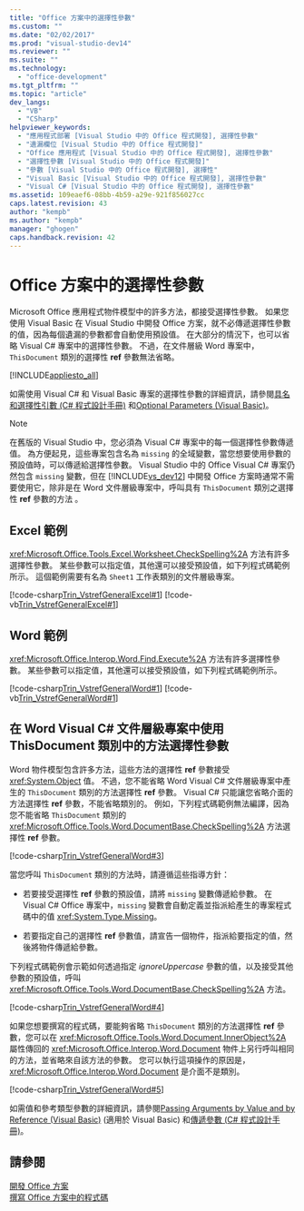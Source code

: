```yaml
---
title: "Office 方案中的選擇性參數"
ms.custom: ""
ms.date: "02/02/2017"
ms.prod: "visual-studio-dev14"
ms.reviewer: ""
ms.suite: ""
ms.technology: 
  - "office-development"
ms.tgt_pltfrm: ""
ms.topic: "article"
dev_langs: 
  - "VB"
  - "CSharp"
helpviewer_keywords: 
  - "應用程式部署 [Visual Studio 中的 Office 程式開發], 選擇性參數"
  - "遺漏欄位 [Visual Studio 中的 Office 程式開發]"
  - "Office 應用程式 [Visual Studio 中的 Office 程式開發], 選擇性參數"
  - "選擇性參數 [Visual Studio 中的 Office 程式開發]"
  - "參數 [Visual Studio 中的 Office 程式開發], 選擇性"
  - "Visual Basic [Visual Studio 中的 Office 程式開發], 選擇性參數"
  - "Visual C# [Visual Studio 中的 Office 程式開發], 選擇性參數"
ms.assetid: 109eaef6-08bb-4b59-a29e-921f856027cc
caps.latest.revision: 43
author: "kempb"
ms.author: "kempb"
manager: "ghogen"
caps.handback.revision: 42
---
```

# Office 方案中的選擇性參數
  Microsoft Office 應用程式物件模型中的許多方法，都接受選擇性參數。  如果您使用 Visual Basic 在 Visual Studio 中開發 Office 方案，就不必傳遞選擇性參數的值，因為每個遺漏的參數都會自動使用預設值。  在大部分的情況下，也可以省略 Visual C\# 專案中的選擇性參數。 不過，在文件層級 Word 專案中，`ThisDocument` 類別的選擇性 **ref** 參數無法省略。  
  
 [!INCLUDE[appliesto_all](../vsto/includes/appliesto-all-md.md)]  
  
 如需使用 Visual C\# 和 Visual Basic 專案的選擇性參數的詳細資訊，請參閱[具名和選擇性引數 &#40;C&#35; 程式設計手冊&#41;](/dotnet/csharp/programming-guide/classes-and-structs/named-and-optional-arguments) 和[Optional Parameters &#40;Visual Basic&#41;](/dotnet/visual-basic/programming-guide/language-features/procedures/optional-parameters)。  
  
> [!NOTE]  
>  在舊版的 Visual Studio 中，您必須為 Visual C\# 專案中的每一個選擇性參數傳遞值。  為方便起見，這些專案包含名為 `missing` 的全域變數，當您想要使用參數的預設值時，可以傳遞給選擇性參數。  Visual Studio 中的 Office Visual C\# 專案仍然包含 `missing` 變數，但在 [!INCLUDE[vs_dev12](../vsto/includes/vs-dev12-md.md)] 中開發 Office 方案時通常不需要使用它，除非是在 Word 文件層級專案中，呼叫具有 `ThisDocument` 類別之選擇性 **ref** 參數的方法 。  
  
## Excel 範例  
 <xref:Microsoft.Office.Tools.Excel.Worksheet.CheckSpelling%2A> 方法有許多選擇性參數。  某些參數可以指定值，其他還可以接受預設值，如下列程式碼範例所示。  這個範例需要有名為 `Sheet1` 工作表類別的文件層級專案。  
  
 [!code-csharp[Trin_VstrefGeneralExcel#1](../snippets/csharp/VS_Snippets_OfficeSP/Trin_VstrefGeneralExcel/CS/Sheet1.cs#1)]
 [!code-vb[Trin_VstrefGeneralExcel#1](../snippets/visualbasic/VS_Snippets_OfficeSP/Trin_VstrefGeneralExcel/VB/Sheet1.vb#1)]  
  
## Word 範例  
 <xref:Microsoft.Office.Interop.Word.Find.Execute%2A> 方法有許多選擇性參數。  某些參數可以指定值，其他還可以接受預設值，如下列程式碼範例所示。  
  
 [!code-csharp[Trin_VstrefGeneralWord#1](../snippets/csharp/VS_Snippets_OfficeSP/Trin_VstrefGeneralWord/CS/ThisDocument.cs#1)]
 [!code-vb[Trin_VstrefGeneralWord#1](../snippets/visualbasic/VS_Snippets_OfficeSP/Trin_VstrefGeneralWord/VB/ThisDocument.vb#1)]  
  
## 在 Word Visual C\# 文件層級專案中使用 ThisDocument 類別中的方法選擇性參數  
 Word 物件模型包含許多方法，這些方法的選擇性 **ref** 參數接受 <xref:System.Object> 值。  不過，您不能省略 Word Visual C\# 文件層級專案中產生的 `ThisDocument` 類別的方法選擇性 **ref** 參數。  Visual C\# 只能讓您省略介面的方法選擇性 **ref** 參數，不能省略類別的。  例如，下列程式碼範例無法編譯，因為您不能省略 `ThisDocument` 類別的 <xref:Microsoft.Office.Tools.Word.DocumentBase.CheckSpelling%2A> 方法選擇性 **ref** 參數。  
  
 [!code-csharp[Trin_VstrefGeneralWord#3](../snippets/csharp/VS_Snippets_OfficeSP/Trin_VstrefGeneralWord/CS/ThisDocument.cs#3)]  
  
 當您呼叫 `ThisDocument` 類別的方法時，請遵循這些指導方針：  
  
-   若要接受選擇性 **ref** 參數的預設值，請將 `missing` 變數傳遞給參數。  在 Visual C\# Office 專案中，`missing` 變數會自動定義並指派給產生的專案程式碼中的值 <xref:System.Type.Missing>。  
  
-   若要指定自己的選擇性 **ref** 參數值，請宣告一個物件，指派給要指定的值，然後將物件傳遞給參數。  
  
 下列程式碼範例會示範如何透過指定 *ignoreUppercase* 參數的值，以及接受其他參數的預設值，呼叫 <xref:Microsoft.Office.Tools.Word.DocumentBase.CheckSpelling%2A> 方法。  
  
 [!code-csharp[Trin_VstrefGeneralWord#4](../snippets/csharp/VS_Snippets_OfficeSP/Trin_VstrefGeneralWord/CS/ThisDocument.cs#4)]  
  
 如果您想要撰寫的程式碼，要能夠省略 `ThisDocument` 類別的方法選擇性 **ref** 參數，您可以在 <xref:Microsoft.Office.Tools.Word.Document.InnerObject%2A> 屬性傳回的 <xref:Microsoft.Office.Interop.Word.Document> 物件上另行呼叫相同的方法，並省略來自該方法的參數。  您可以執行這項操作的原因是，<xref:Microsoft.Office.Interop.Word.Document> 是介面不是類別。  
  
 [!code-csharp[Trin_VstrefGeneralWord#5](../snippets/csharp/VS_Snippets_OfficeSP/Trin_VstrefGeneralWord/CS/ThisDocument.cs#5)]  
  
 如需值和參考類型參數的詳細資訊，請參閱[Passing Arguments by Value and by Reference &#40;Visual Basic&#41;](/dotnet/visual-basic/programming-guide/language-features/procedures/passing-arguments-by-value-and-by-reference) \(適用於 Visual Basic\) 和[傳遞參數 &#40;C&#35; 程式設計手冊&#41;](/dotnet/csharp/programming-guide/classes-and-structs/passing-parameters)。  
  
## 請參閱  
 [開發 Office 方案](../vsto/developing-office-solutions.md)   
 [撰寫 Office 方案中的程式碼](../vsto/writing-code-in-office-solutions.md)  
  
  